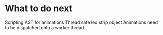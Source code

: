 # What to do next #
Scripting AST for animations
Thread safe led strip object
Animations need to be dispatched onto a worker thread
